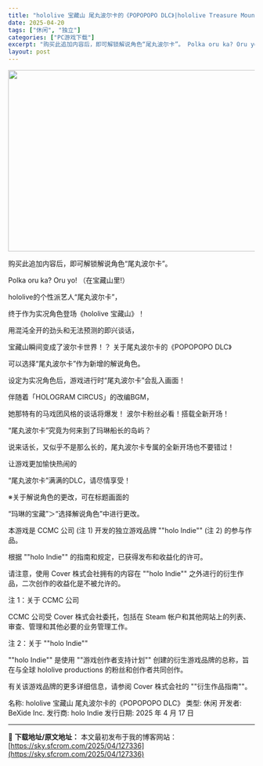```yaml
---
title: "hololive 宝藏山 尾丸波尔卡的《POPOPOPO DLC》|hololive Treasure Mountain Omaru Polkas POPOPOPO|繁简中文|1004M"
date: 2025-04-20
tags: ["休闲", "独立"]
categories: ["PC游戏下载"]
excerpt: "购买此追加内容后，即可解锁解说角色“尾丸波尔卡”。 Polka oru ka? Oru yo! （在宝藏山里!） hololive的个性派艺人“尾丸波尔卡”， 终于作为实况角色登场《hololive 宝藏山》！ 用混沌全开的劲头和无法预测的即兴谈话， 宝藏山瞬间变成了波尔卡世界！？ 关于尾丸波尔卡的&hellip;"
layout: post
---
```


<img class="aligncenter size-full wp-image-127337" src="https://sky.sfcrom.com/wp-content/uploads/2025/04/2025042010023565.webp" alt="" width="660" height="370" />

购买此追加内容后，即可解锁解说角色“尾丸波尔卡”。

Polka oru ka? Oru yo! （在宝藏山里!）

hololive的个性派艺人“尾丸波尔卡”，

终于作为实况角色登场《hololive 宝藏山》！

用混沌全开的劲头和无法预测的即兴谈话，

宝藏山瞬间变成了波尔卡世界！？
关于尾丸波尔卡的《POPOPOPO DLC》

可以选择“尾丸波尔卡”作为新增的解说角色。

设定为实况角色后，游戏进行时“尾丸波尔卡”会乱入画面！

伴随着「HOLOGRAM CIRCUS」的改编BGM，

她那特有的马戏团风格的谈话将爆发！
波尔卡粉丝必看！搭载全新开场！

“尾丸波尔卡”究竟为何来到了玛琳船长的岛屿？

说来话长，又似乎不是那么长的，尾丸波尔卡专属的全新开场也不要错过！

让游戏更加愉快热闹的

“尾丸波尔卡”满满的DLC，请尽情享受！

※关于解说角色的更改，可在标题画面的

“玛琳的宝藏”＞“选择解说角色”中进行更改。

本游戏是 CCMC 公司 (注 1) 开发的独立游戏品牌 ""holo Indie"" (注 2) 的参与作品。

根据 ""holo Indie"" 的指南和规定，已获得发布和收益化的许可。

请注意，使用 Cover 株式会社拥有的内容在 ""holo Indie"" 之外进行的衍生作品，二次创作的收益化是不被允许的。

注 1：关于 CCMC 公司

CCMC 公司受 Cover 株式会社委托，包括在 Steam 帐户和其他网站上的列表、审查、管理和其他必要的业务管理工作。

注 2：关于 ""holo Indie""

""holo Indie"" 是使用 ""游戏创作者支持计划"" 创建的衍生游戏品牌的总称，旨在与全球 hololive productions 的粉丝和创作者共同创作。

有关该游戏品牌的更多详细信息，请参阅 Cover 株式会社的 ""衍生作品指南""。

名称: hololive 宝藏山 尾丸波尔卡的《POPOPOPO DLC》
类型: 休闲
开发者: BeXide Inc.
发行商: holo Indie
发行日期: 2025 年 4 月 17 日

---
📖 **下载地址/原文地址：** 本文最初发布于我的博客网站：[https://sky.sfcrom.com/2025/04/127336](https://sky.sfcrom.com/2025/04/127336)

